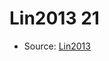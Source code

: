 <a name="material" />

# Lin2013 21
<script type="application/ld+json">
  {
    "@context": "https://schema.org/",
    "@type": "ChemicalSubstance",
    "http://purl.org/dc/terms/conformsTo":
      {
        "@type": "CreativeWork",
        "@id": "https://bioschemas.org/profiles/ChemicalSubstance/0.4-RELEASE/"
      },
    "@id": "https://egonw.github.io/nanowiki/nanowiki468.html#material",
    "name": "Lin2013 21",
    "sameAs": "http://127.0.0.1/mediawiki/index.php/Special:URIResolver/Lin2013_21"
  }
</script>


* Source: [Lin2013](Lin2013.md)
